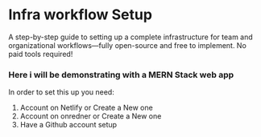 # Infra workflow Setup
A step-by-step guide to setting up a complete infrastructure for team and organizational workflows—fully open-source and free to implement. No paid tools required! 

### Here i will be demonstrating with a MERN Stack web app
In order to set this up you need:
1. Account on Netlify or Create a New one
2. Account on onredner or Create a New one
3. Have a Github account setup



